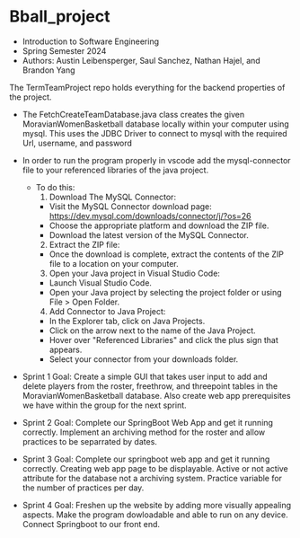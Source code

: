 # Bball_project
- Introduction to Software Engineering 
- Spring Semester 2024
- Authors: Austin Leibensperger, Saul Sanchez, Nathan Hajel, and Brandon Yang


The TermTeamProject repo holds everything for the backend properties of the project.
- The FetchCreateTeamDatabase.java class creates the given MoravianWomenBasketball database locally within your computer using mysql. This uses the JDBC Driver to connect to mysql with the required Url, username, and password
- In order to run the program properly in vscode add the mysql-connector file to your referenced libraries of the java project.
  - To do this:
    1. Download The MySQL Connector:
      - Visit the MySQL Connector download page: https://dev.mysql.com/downloads/connector/j/?os=26  
      - Choose the appropriate platform and download the ZIP file.
      - Download the latest version of the MySQL Connector.
    2. Extract the ZIP file:
      - Once the download is complete, extract the contents of the ZIP file to a location on your computer.
    3. Open your Java project in Visual Studio Code:
      - Launch Visual Studio Code.
      - Open your Java project by selecting the project folder or using File > Open Folder.
    4. Add Connector to Java Project:
      - In the Explorer tab, click on Java Projects.
      - Click on the arrow next to the name of the Java Project.
      - Hover over "Referenced Libraries" and click the plus sign that appears.
      - Select your connector from your downloads folder.

- Sprint 1 Goal:
  Create a simple GUI that takes user input to add and delete players from the roster, freethrow, and threepoint tables in the MoravianWomenBasketball database. Also create web app prerequisites we have within the group for the next sprint. 

- Sprint 2 Goal:
  Complete our SpringBoot Web App and get it running correctly. Implement an archiving method for the roster and allow practices to be separrated by dates.

- Sprint 3 Goal:
  Complete our springboot web app and get it running correctly. Creating web app page to be displayable. Active or not active attribute for the database not a archiving system. Practice variable for the number of practices per day.

- Sprint 4 Goal:
  Freshen up the website by adding more visually appealing aspects. Make the program dowloadable and able to run on any device. Connect Springboot to our front end.
  

